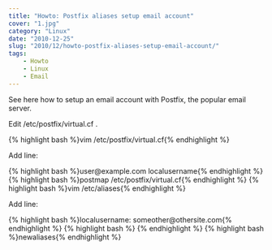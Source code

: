 ```yaml
---
title: "Howto: Postfix aliases setup email account"
cover: "1.jpg"
category: "Linux"
date: "2010-12-25"
slug: "2010/12/howto-postfix-aliases-setup-email-account/"
tags:
    - Howto
    - Linux
    - Email
---
```

<p>See here how to setup an email account with Postfix, the popular email server.</p>

<p>Edit /etc/postfix/virtual.cf .</p>
{% highlight bash %}vim /etc/postfix/virtual.cf{% endhighlight %}
<p>Add line:</p>
{% highlight bash %}user@example.com localusername{% endhighlight %}
{% highlight bash %}postmap /etc/postfix/virtual.cf{% endhighlight %}
{% highlight bash %}vim /etc/aliases{% endhighlight %}
<p>Add line:</p>
{% highlight bash %}localusername: someother@othersite.com{% endhighlight %}
{% highlight bash %} {% endhighlight %}
{% highlight bash %}newaliases{% endhighlight %}
